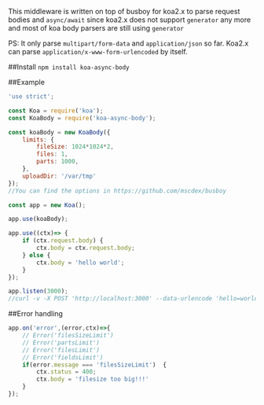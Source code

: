 This middleware is written on top of busboy for koa2.x to parse request bodies and ``async/await`` since koa2.x does not support ``generator`` any more and most of koa body parsers are still using ``generator``

PS: It only parse `multipart/form-data` and `application/json` so far. Koa2.x can parse ``application/x-www-form-urlencoded`` by itself.

##Install
``npm install koa-async-body``

##Example
```javascript
'use strict';

const Koa = require('koa');
const KoaBody = require('koa-async-body');

const koaBody = new KoaBody({
    limits: {
        fileSize: 1024*1024*2,
        files: 1,
        parts: 1000,
    },
    uploadDir: '/var/tmp'
});
//You can find the options in https://github.com/mscdex/busboy

const app = new Koa();

app.use(koaBody);

app.use((ctx)=> {
    if (ctx.request.body) {
        ctx.body = ctx.request.body;
    } else {
        ctx.body = 'hello world';
    }
});

app.listen(3000);
//curl -v -X POST 'http://localhost:3000' --data-urlencode 'hello=world'
```

##Error handling
```javascript
app.on('error',(error,ctx)=>{
    // Error('filesSizeLimit')
    // Error('partsLimit')
    // Error('filesLimit')
    // Error('fieldsLimit')
    if(error.message === 'filesSizeLimit')  {
        ctx.status = 400;
        ctx.body = 'filesize too big!!!'
    }
});
